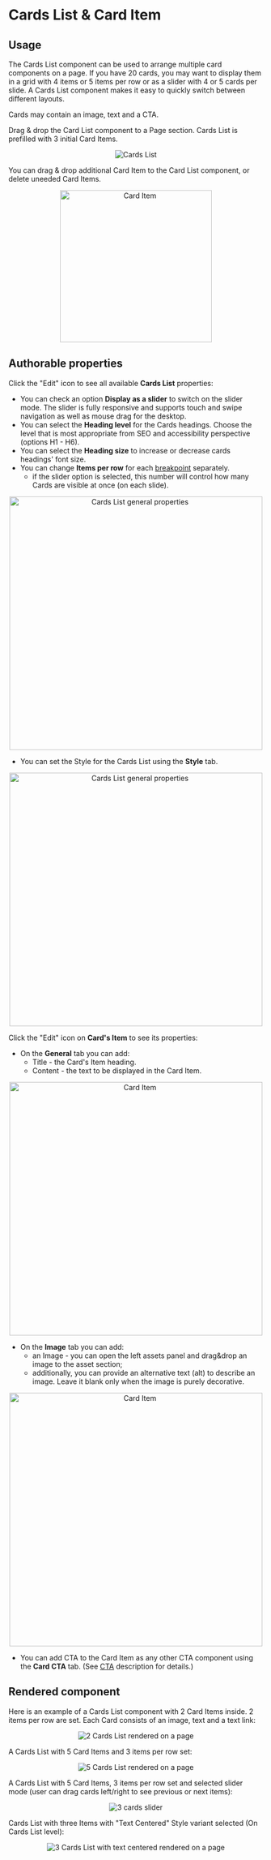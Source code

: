 # Cards List & Card Item

## Usage
The Cards List component can be used to arrange multiple card components on a page. If you have 20 cards, you may want to display them in a grid with 4 items or 5 items per row or as a slider with 4 or 5 cards per slide. A Cards List component makes it easy to quickly switch between different layouts.

Cards may contain an image, text and a CTA.

Drag & drop the Card List component to a Page section. Cards List is prefilled with 3 initial Card Items. 

<p align="center" width="100%">
    <img class="image--with-border" src="./cards.jpg" alt="Cards List">
</p>

You can drag & drop additional Card Item to the Card List component, or delete uneeded Card Items.

<p align="center" width="80%">
    <img class="image--with-border" src="./card-item.jpg" alt="Card Item" width="300px">
</p>

## Authorable properties
Click the "Edit" icon to see all available **Cards List** properties:

- You can check an option **Display as a slider**  to switch on the slider mode. The slider is fully responsive and supports touch and swipe navigation as well as mouse drag for the desktop. 
- You can select the **Heading level** for the Cards headings. Choose the level that is most appropriate from SEO and accessibility perspective (options H1 - H6).
- You can select the **Heading size** to increase or decrease cards headings' font size.
- You can change **Items per row** for each [breakpoint](../grid#breakpoints-definition) separately. 
    - if the slider option is selected, this number will control how many Cards are visible at once (on each slide).

<p align="center" width="100%">
    <img class="image--with-border" src="./dialog.jpg" alt="Cards List general properties" width="500px">
</p>

- You can set the Style for the Cards List using the **Style** tab.

<p align="center" width="100%">
    <img class="image--with-border" src="./dialog-styles.jpg" alt="Cards List general properties" width="500px">
</p>


Click the "Edit" icon on **Card's Item** to see its properties:

- On the **General** tab you can add:
    - Title - the Card's Item heading.
    - Content - the text to be displayed in the Card Item.

<p align="center" width="100%">
    <img class="image--with-border" src="./dialog-card-item.jpg" alt="Card Item" width="500px">
</p>

- On the **Image** tab you can add:
    - an Image - you can open the left assets panel and drag&drop an image to the asset section;
    - additionally, you can provide an alternative text (alt) to describe an image. Leave it blank only when the image is purely decorative.


<p align="center" width="100%">
    <img class="image--with-border" src="./dialog-card-item-image.jpg" alt="Card Item" width="500px">
</p>

- You can add CTA to the Card Item as any other CTA component using the **Card CTA** tab. (See [CTA](../cta/) description for details.)


## Rendered component

Here is an example of a Cards List component with 2 Card Items inside. 2 items per row are set. Each Card consists of an image, text and a text link:

<p align="center" width="100%">
    <img class="image--with-border" src="./2-cards-list.jpg" alt="2 Cards List rendered on a page">
</p>

A Cards List with 5 Card Items and 3 items per row set:

<p align="center" width="100%">
    <img class="image--with-border" src="./3-cards-list.jpg" alt="5 Cards List rendered on a page">
</p>

A Cards List with 5 Card Items, 3 items per row set and selected slider mode (user can drag cards left/right to see previous or next items):

<p align="center" width="100%">
    <img class="image--with-border" src="./slider.jpg" alt="3 cards slider">
</p>

Cards List with three Items with "Text Centered" Style variant selected (On Cards List level):

<p align="center" width="100%">
    <img class="image--with-border" src="./3-cards-list-centred.jpg" alt="3 Cards List with text centered rendered on a page">
</p>

